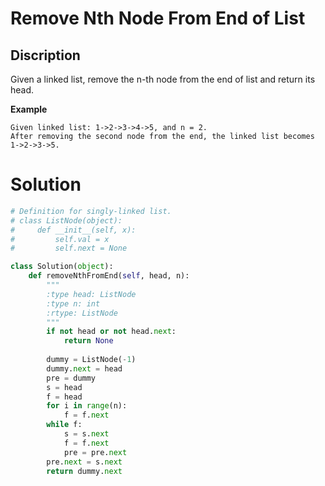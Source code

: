 # Remove Nth Node From End of List

## Discription
Given a linked list, remove the n-th node from the end of list and return its head.

**Example**

```
Given linked list: 1->2->3->4->5, and n = 2.
After removing the second node from the end, the linked list becomes 1->2->3->5.
```

# Solution

```python
# Definition for singly-linked list.
# class ListNode(object):
#     def __init__(self, x):
#         self.val = x
#         self.next = None

class Solution(object):
    def removeNthFromEnd(self, head, n):
        """
        :type head: ListNode
        :type n: int
        :rtype: ListNode
        """
        if not head or not head.next:
            return None
        
        dummy = ListNode(-1)
        dummy.next = head   
        pre = dummy
        s = head
        f = head
        for i in range(n):
            f = f.next
        while f:
            s = s.next
            f = f.next
            pre = pre.next
        pre.next = s.next
        return dummy.next
```
